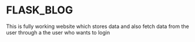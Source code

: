 # FLASK_BLOG
This is fully working website which stores data and also fetch data from the user through a the user who wants to login
